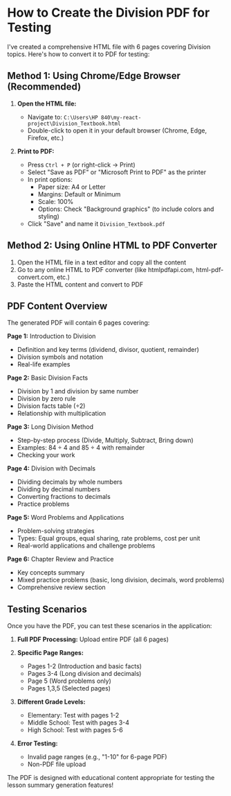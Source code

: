# How to Create the Division PDF for Testing

I've created a comprehensive HTML file with 6 pages covering Division topics. Here's how to convert it to PDF for testing:

## Method 1: Using Chrome/Edge Browser (Recommended)

1. **Open the HTML file:**
   - Navigate to: `C:\Users\HP 840\my-react-project\Division_Textbook.html`
   - Double-click to open it in your default browser (Chrome, Edge, Firefox, etc.)

2. **Print to PDF:**
   - Press `Ctrl + P` (or right-click → Print)
   - Select "Save as PDF" or "Microsoft Print to PDF" as the printer
   - In print options:
     - Paper size: A4 or Letter
     - Margins: Default or Minimum
     - Scale: 100%
     - Options: Check "Background graphics" (to include colors and styling)
   - Click "Save" and name it `Division_Textbook.pdf`

## Method 2: Using Online HTML to PDF Converter

1. Open the HTML file in a text editor and copy all the content
2. Go to any online HTML to PDF converter (like htmlpdfapi.com, html-pdf-convert.com, etc.)
3. Paste the HTML content and convert to PDF

## PDF Content Overview

The generated PDF will contain 6 pages covering:

**Page 1:** Introduction to Division
- Definition and key terms (dividend, divisor, quotient, remainder)
- Division symbols and notation
- Real-life examples

**Page 2:** Basic Division Facts  
- Division by 1 and division by same number
- Division by zero rule
- Division facts table (÷2)
- Relationship with multiplication

**Page 3:** Long Division Method
- Step-by-step process (Divide, Multiply, Subtract, Bring down)
- Examples: 84 ÷ 4 and 85 ÷ 4 with remainder
- Checking your work

**Page 4:** Division with Decimals
- Dividing decimals by whole numbers
- Dividing by decimal numbers
- Converting fractions to decimals
- Practice problems

**Page 5:** Word Problems and Applications
- Problem-solving strategies
- Types: Equal groups, equal sharing, rate problems, cost per unit
- Real-world applications and challenge problems

**Page 6:** Chapter Review and Practice
- Key concepts summary
- Mixed practice problems (basic, long division, decimals, word problems)
- Comprehensive review section

## Testing Scenarios

Once you have the PDF, you can test these scenarios in the application:

1. **Full PDF Processing:** Upload entire PDF (all 6 pages)
2. **Specific Page Ranges:** 
   - Pages 1-2 (Introduction and basic facts)
   - Pages 3-4 (Long division and decimals)
   - Page 5 (Word problems only)
   - Pages 1,3,5 (Selected pages)

3. **Different Grade Levels:**
   - Elementary: Test with pages 1-2
   - Middle School: Test with pages 3-4  
   - High School: Test with pages 5-6

4. **Error Testing:**
   - Invalid page ranges (e.g., "1-10" for 6-page PDF)
   - Non-PDF file upload

The PDF is designed with educational content appropriate for testing the lesson summary generation features!